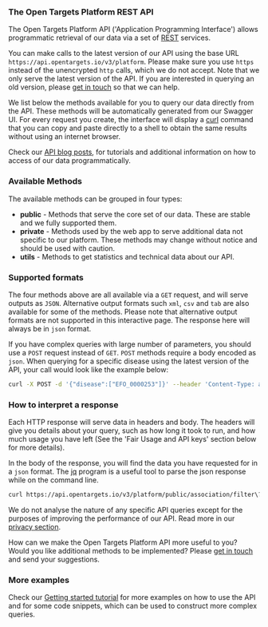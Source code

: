### The Open Targets Platform REST API

The Open Targets Platform API ('Application Programming Interface')
allows programmatic retrieval of our data via a set of
[REST](https://en.wikipedia.org/wiki/Representational_state_transfer)
services.

You can make calls to the latest version of our API using the base URL
 `https://api.opentargets.io/v3/platform`. Please make sure you use `https` instead of the unencrypted
 `http` calls, which we do not accept. Note that we only serve the latest version of the API. If you are interested in querying
 an old version, please [get in touch](mailto:support@targetvalidation.org) so that we can help.

We list below the methods available for you to query our data directly from the API. These methods will be
automatically generated from our Swagger UI. For every request you create, the interface will display a [curl](https://curl.haxx.se/) command
that you can copy and paste directly to a shell to obtain the same results without using an internet browser.

Check our [API blog posts](https://blog.opentargets.org/tag/api), for tutorials and additional
information on how to access of our data programmatically.

### Available Methods

The available methods can be grouped in four types:

* __public__ - Methods that serve the core set of our data. These are stable and we fully supported them.
* __private__ - Methods used by the web app to serve additional data not specific to our platform. These methods
may change without notice and should be used with caution.
* __utils__ - Methods to get statistics and technical data about our API.

### Supported formats

The four methods above are all available via a `GET` request, and will serve outputs as `JSON`.
Alternative output formats such `xml`, `csv` and `tab` are also available for some of the methods.
Please note that alternative output formats are not supported in this interactive page. The response here will always be in `json` format.

If you have complex queries with large number of parameters, you should
use a `POST` request instead of  `GET`. `POST` methods require a body encoded as `json`.
When querying for a specific disease using the latest version of the API, your call would look like the example below:

```sh
curl -X POST -d '{"disease":["EFO_0000253"]}' --header 'Content-Type: application/json' https://api.opentargets.io/v3/platform/public/evidence/filter
```
### How to interpret a response

Each HTTP response will serve data in headers and body.
The headers will give you details about your query, such as how long it took to run, and how much usage you have left (See the 'Fair Usage
and API keys' section below for more details).

In the body of the response, you will find the data you have requested for in a `json` format. The
[jq](https://stedolan.github.io/jq/) program is a useful tool to parse the json response while on the command line.

```sh
curl https://api.opentargets.io/v3/platform/public/association/filter\?target\=ENSG00000157764 | jq
```

We do not analyse the nature of any specific API queries except for the purposes of improving the performance of our API.
Read more in our [privacy section](https://www.targetvalidation.org/terms_of_use#privacy).

How can we make the Open Targets Platform API more useful to you? Would you like additional methods to be implemented?
Please [get in touch](mailto:support@targetvalidation.org) and send your suggestions.

### More examples
Check our [Getting started tutorial](https://blog.opentargets.org/api-getting-started-1) for more
examples on how to use the API and for some code snippets, which can be used to construct more complex queries.
